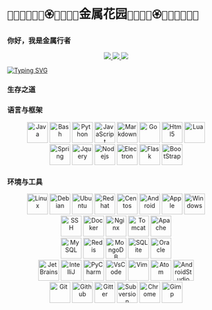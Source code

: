 # `🪻🌷🌼🌻🌺🌹🏵️🪷💮🌸💐`金属花园`💐🌸💮🪷🏵️🌹🌺🌻🌼🌷🪻`
### 你好，我是金属行者
<p align="center">
    <a title="Github Total Stars" target="_blank" href="https://github.com/adinlead">
        <img src="https://img.shields.io/github/stars/adinlead.svg?logo=star&label=Total%20Stars&color=success" />
    </a>
    <a title="Github Followers" target="_blank" href="https://github.com/adinlead">
        <img src="https://img.shields.io/badge/dynamic/json?label=GitHub&suffix=%20followers&query=%24.data.totalSubs&url=https%3A%2F%2Fapi.spencerwoo.com%2Fsubstats%2F%3Fsource%3Dgithub%26queryKey%3Dadinlead&color=blue&logo=github&longCache=true" />
    </a>
    <a title="My Web Site" target="_blank" href="https://me.itez.cc/">
        <img src="https://img.shields.io/badge/%E4%B8%AA%E4%BA%BA%E5%B0%8F%E7%AB%99-itez.cc-orange" />
    </a>
</p>

[![Typing SVG](https://readme-typing-svg.demolab.com?font=Zhi+Mang+Xing&size=24&pause=1000&color=654A67&random=false&width=435&lines=%E4%B8%87%E4%BA%8B%E4%B8%87%E7%89%A9%EF%BC%8C%E5%8F%98%E5%8C%96%E6%97%A0%E7%A9%B7%EF%BC%9B%E4%B8%87%E5%8F%98%E4%B8%8D%E7%A6%BB%EF%BC%8C%E5%AE%97%E4%B8%AD%E8%B6%8B%E5%BA%B8%EF%BC%9B;%E6%8D%9F%E7%9B%88%E8%A1%A5%E7%BC%BA%EF%BC%8C%E5%90%84%E5%BE%AA%E5%85%B6%E9%81%93%EF%BC%9B%E9%81%93%E6%B3%95%E8%87%AA%E7%84%B6%EF%BC%8C%E5%A6%99%E4%B8%8D%E5%8F%AF%E8%A8%80%E3%80%82)](https://git.io/typing-svg)

### 生存之道

### 语言与框架
<div align="center">
    <img src="https://cdn.jsdelivr.net/gh/devicons/devicon/icons/java/java-original.svg" width="48" height="48" alt="Java" title="Language: Java"/>
    <img src="https://cdn.jsdelivr.net/gh/devicons/devicon/icons/bash/bash-original.svg" width="48" height="48" alt="Bash" title="Language: Bash"/>
    <img src="https://cdn.jsdelivr.net/gh/devicons/devicon/icons/python/python-original.svg" width="48" height="48" alt="Python" title="Language: Python"/>
    <img src="https://cdn.jsdelivr.net/gh/devicons/devicon/icons/javascript/javascript-plain.svg" width="48" height="48" alt="JavaScript" title="Language: JavaScript"/>
    <img src="https://cdn.jsdelivr.net/gh/devicons/devicon/icons/markdown/markdown-original.svg" width="48" height="48" alt="Markdown" title="Language: Markdown"/>
    <img src="https://cdn.jsdelivr.net/gh/devicons/devicon/icons/go/go-original.svg" width="48" height="48" alt="Go" title="Language: Go"/>
    <img src="https://cdn.jsdelivr.net/gh/devicons/devicon/icons/html5/html5-plain.svg" width="48" height="48" alt="Html5" title="Language: Html5"/>
    <img src="https://cdn.jsdelivr.net/gh/devicons/devicon/icons/lua/lua-original-wordmark.svg" width="48" height="48" alt="Lua" title="Language: Lua"/>
</div>

<div align="center">
    <!--Java -->
    <img src="https://cdn.jsdelivr.net/gh/devicons/devicon/icons/spring/spring-original.svg" width="48" height="48" alt="Spring" title="Framework: Spring"/>
    <!--JavaScript-->
    <img src="https://cdn.jsdelivr.net/gh/devicons/devicon/icons/jquery/jquery-original.svg" width="48" height="48" alt="Jquery" title="Framework: Jquery"/>
    <img src="https://cdn.jsdelivr.net/gh/devicons/devicon/icons/nodejs/nodejs-original.svg" width="48" height="48" alt="Nodejs" title="Framework: Nodejs"/>
    <img src="https://cdn.jsdelivr.net/gh/devicons/devicon/icons/electron/electron-original.svg" width="48" height="48" alt="Electron" title="Framework: Electron"/>
    <!--Python-->
    <img src="https://cdn.jsdelivr.net/gh/devicons/devicon/icons/flask/flask-original.svg" width="48" height="48" alt="Flask" title="Framework: Flask"/>
    <!--HTML-->
    <img src="https://cdn.jsdelivr.net/gh/devicons/devicon/icons/bootstrap/bootstrap-original.svg" width="48" height="48" alt="BootStrap" title="Framework: BootStrap"/>
</div>

### 环境与工具
<div align="center">
    <!--Runtime-->
    <img src="https://cdn.jsdelivr.net/gh/devicons/devicon/icons/linux/linux-original.svg" width="48" height="48" alt="Linux" title="Runtime: Linux"/>
    <img src="https://cdn.jsdelivr.net/gh/devicons/devicon/icons/debian/debian-original.svg" width="48" height="48" alt="Debian" title="Runtime: Debian"/>
    <img src="https://cdn.jsdelivr.net/gh/devicons/devicon/icons/ubuntu/ubuntu-plain.svg" width="48" height="48" alt="Ubuntu" title="Runtime: Ubuntu"/>
    <img src="https://cdn.jsdelivr.net/gh/devicons/devicon/icons/redhat/redhat-original.svg" width="48" height="48" alt="Redhat" title="Runtime: Redhat"/>
    <img src="https://cdn.jsdelivr.net/gh/devicons/devicon/icons/centos/centos-original.svg" width="48" height="48" alt="Centos" title="Runtime: Centos"/>
    <img src="https://cdn.jsdelivr.net/gh/devicons/devicon/icons/android/android-original.svg" width="48" height="48" alt="Android" title="Runtime: Android"/>
    <img src="https://cdn.jsdelivr.net/gh/devicons/devicon/icons/apple/apple-original.svg" width="48" height="48" alt="Apple" title="Runtime: Apple"/>
    <img src="https://cdn.jsdelivr.net/gh/devicons/devicon/icons/windows8/windows8-original.svg" width="48" height="48" alt="Windows" title="Runtime: Windows"/>

</div>
<div align="center">
    <!--Middleware-->
    <img src="https://cdn.jsdelivr.net/gh/devicons/devicon/icons/ssh/ssh-original-wordmark.svg" width="48" height="48" alt="SSH" title="Middleware: SSH"/>
    <img src="https://cdn.jsdelivr.net/gh/devicons/devicon/icons/docker/docker-original.svg" width="48" height="48" alt="Docker" title="Middleware: Docker"/>
    <img src="https://cdn.jsdelivr.net/gh/devicons/devicon/icons/nginx/nginx-original.svg" width="48" height="48" alt="Nginx" title="Middleware: Nginx"/>
    <img src="https://cdn.jsdelivr.net/gh/devicons/devicon/icons/tomcat/tomcat-original.svg" width="48" height="48" alt="Tomcat" title="Middleware: Tomcat"/>
    <img src="https://cdn.jsdelivr.net/gh/devicons/devicon/icons/apache/apache-original.svg" width="48" height="48" alt="Apache" title="Middleware: Apache"/>

</div>
<div align="center">
    <!--Database-->
    <img src="https://cdn.jsdelivr.net/gh/devicons/devicon/icons/mysql/mysql-original.svg" width="48" height="48" alt="MySQL" title=" Database: MySQL"/>
    <img src="https://cdn.jsdelivr.net/gh/devicons/devicon/icons/redis/redis-original.svg" width="48" height="48" alt="Redis" title=" Database: Redis"/>
    <img src="https://cdn.jsdelivr.net/gh/devicons/devicon/icons/mongodb/mongodb-original.svg" width="48" height="48" alt="MongoDB" title=" Database: MongoDB"/>
    <img src="https://cdn.jsdelivr.net/gh/devicons/devicon/icons/sqlite/sqlite-original.svg" width="48" height="48" alt="SQLite" title=" Database: SQLite"/>
    <img src="https://cdn.jsdelivr.net/gh/devicons/devicon/icons/oracle/oracle-original.svg" width="48" height="48" alt="Oracle" title=" Database: Oracle"/>
</div>
<div align="center">
    <!--CodeEditor-->
    <img src="https://cdn.jsdelivr.net/gh/devicons/devicon/icons/jetbrains/jetbrains-original.svg" width="48" height="48" alt="JetBrains" title="CodeEditor: JetBrains"/>
    <img src="https://cdn.jsdelivr.net/gh/devicons/devicon/icons/intellij/intellij-original.svg" width="48" height="48" alt="IntelliJ" title="CodeEditor: IntelliJ"/>
    <img src="https://cdn.jsdelivr.net/gh/devicons/devicon/icons/pycharm/pycharm-original.svg" width="48" height="48" alt="PyCharm" title="CodeEditor: PyCharm"/>
    <img src="https://cdn.jsdelivr.net/gh/devicons/devicon/icons/vscode/vscode-original.svg" width="48" height="48" alt="VsCode" title="CodeEditor: VsCode"/>
    <img src="https://cdn.jsdelivr.net/gh/devicons/devicon/icons/vim/vim-original.svg" width="48" height="48" alt="Vim" title="CodeEditor: Vim"/>
    <img src="https://cdn.jsdelivr.net/gh/devicons/devicon/icons/atom/atom-original.svg" width="48" height="48" alt="Atom" title="CodeEditor: Atom"/>
    <img src="https://cdn.jsdelivr.net/gh/devicons/devicon/icons/androidstudio/androidstudio-original.svg" width="48" height="48" alt="AndroidStudio" title="CodeEditor: AndroidStudio"/>
</div>
<div align="center">
    <!--Versioning-->
    <img src="https://cdn.jsdelivr.net/gh/devicons/devicon/icons/git/git-original.svg" width="48" height="48" alt="Git" title="Versioning: Git"/>
    <img src="https://cdn.jsdelivr.net/gh/devicons/devicon/icons/github/github-original.svg" width="48" height="48" alt="Github" title="Versioning: Github"/>
    <img src="https://cdn.jsdelivr.net/gh/devicons/devicon/icons/gitter/gitter-plain.svg" width="48" height="48" alt="Gitter" title="Versioning: Gitter"/>
    <img src="https://cdn.jsdelivr.net/gh/devicons/devicon/icons/subversion/subversion-original.svg" width="48" height="48" alt="Subversion" title="Versioning: Subversion"/>
    <!--Other-->
    <img src="https://cdn.jsdelivr.net/gh/devicons/devicon/icons/chrome/chrome-original.svg" width="48" height="48" alt="Chrome" title="Other: Chrome"/>
    <img src="https://cdn.jsdelivr.net/gh/devicons/devicon/icons/gimp/gimp-original.svg" width="48" height="48" alt="Gimp" title="Other: Gimp"/>
</div>

### 
<!--
**adinlead/adinlead** is a ✨ _special_ ✨ repository because its `README.md` (this file) appears on your GitHub profile.

Here are some ideas to get you started:

- 🔭 I’m currently working on ...
- 🌱 I’m currently learning ...
- 👯 I’m looking to collaborate on ...
- 🤔 I’m looking for help with ...
- 💬 Ask me about ...
- 📫 How to reach me: ...
- 😄 Pronouns: ...
- ⚡ Fun fact: ...
-->
